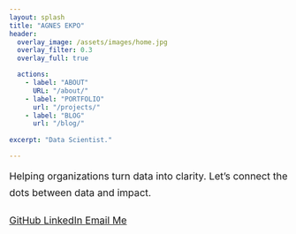 ```yaml
---
layout: splash
title: "AGNES EKPO"
header:
  overlay_image: /assets/images/home.jpg
  overlay_filter: 0.3
  overlay_full: true

  actions:
    - label: "ABOUT"
      URL: "/about/"
    - label: "PORTFOLIO"
      url: "/projects/"
    - label: "BLOG"
      url: "/blog/"
  
excerpt: "Data Scientist."

---
```


<div style="text-align: center; max-width: 750px; margin: 0 auto; font-size: 1.1rem; line-height: 1.7; text-align: justify;">
Helping organizations turn data into clarity. Let’s connect the dots between data and impact.
<div style="margin-top: 20px;">
  <a class="btn btn--primary" href="https://github.com/TheAEkpo" target="_blank">
    <i class="fab fa-github"></i> GitHub
  </a>
  <a class="btn btn--info" href="https://www.linkedin.com/in/agnesekpo" target="_blank">
    <i class="fab fa-linkedin"></i> LinkedIn
  </a>
  <a class="btn btn--success" href="mailto:a.ekpo@outlook.com">
    <i class="fas fa-envelope"></i> Email Me
  </a>
</div>
